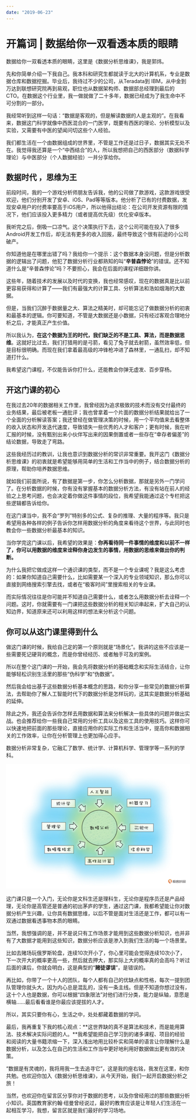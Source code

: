 ```yaml
---
date: "2019-06-23"
---  
```

      
# 开篇词 | 数据给你一双看透本质的眼睛
数据给你一双看透本质的眼睛，这里是《数据分析思维课》，我是郭炜。

先和你简单介绍一下我自己。我本科和研究生都就读于北大的计算机系，专业是数据仓库和数据挖掘。毕业后，我待过不少的公司，从Teradata到 IBM，从中金到万达到联想研究院再到易观，职位也从数据架构师、数据部总经理到最后的CTO。在数据这个行业里，我一做就做了二十多年，数据已经成为了我生命中不可分割的一部分。

我经常听到这样一句话：“数据是客观的，但是解读数据的人是主观的”。在我看来，数据这门科学就像中西医混合的一门医学，既要有西医的理论、分析模型以及实验，又需要有中医的望闻问切这些个人经验。

我们都生活在一个由数据组成的世界里，不管是工作还是过日子，数据其实无处不在。我觉得我还算是一个“中西结合”的人，所以我想把自己的西医部分（数据科学理论）与中医部分（个人数据经验）一并分享给你。

## 数据时代 ，思维为王

前段时间，我的一个游戏分析师朋友告诉我，他的公司做了款游戏，这款游戏很受欢迎，他们分别开发了安卓、iOS、Pad等等版本。他分析了已有的付费数据，发现安卓用户的付费率要高于iOS用户，所以他得出结论：在公司开发资源有限的情况下，他们应该投入更多精力（或者提高优先级）优化安卓版本。

<!-- [[[read_end]]] -->

我听完之后，倒吸一口凉气。这个决策执行下去，这个公司可能在投入了很多Android开发工作后，却无法有更多的收入回报，最终导致这个很有前途的小公司破产。

你知道他是在哪里出错了吗？我给你一个提示：这个数据本身没问题，但是分析数据的逻辑出了问题，他犯了数据分析行业都熟知的叫“**辛普森悖论**”的错误。还不知道什么是“辛普森悖论”吗？不要担心，我会在后面的课程详细跟你讲。

这些年，随着技术的发展以及时代的变换，我也经常感叹，现在的数据真是比以前更容易获得和计算了——我们有最强大的计算工具、分析算法和浩如烟海的大数据。

但是，当我们沉醉于数据量之大、算法之精美时，却可能忘记了做数据分析的初衷和最基本的逻辑。你可要知道，不管是大数据还是小数据，只有经过客观合理地分析之后，才能真正产生价值。

所以我认为，**在这个数据为王的时代，我们缺乏的不是工具、算法，而是数据思维**。这就好比过去，我们打猎用的是弓箭，看见了兔子就去射箭，虽然效率低，但是目标很明确。而现在我们拿着最高级的冲锋枪冲进了森林里，一通乱扫，却不知道打什么。

我希望这门课程，不仅能告诉你打什么，还能教会你弹无虚发、百步穿杨。

## 开这门课的初心

在我过去20年的数据相关工作里，我曾经因为追求极致的技术而没有交付最终的业务结果，最后被老板一通批评；我也曾拿着一个片面的数据分析结果就给出了一个全面的分析解读答案；我还曾经在做管理决策的时候，用一个平均值来去看整体的收入状态和开发迭代速度，导致错失一些优秀的人才和客户；更有时候，我在听汇报的时候，没有甄别出来小伙伴写出来的因果倒置或者一些存在“幸存者偏差”的结论数据，导致走了弯路。

这些我经历过的教训，让我也意识到数据分析的常识非常重要。我开这门《数据分析思维课》的初衷就是希望能够用简单的生活和工作当中的例子，结合数据分析的原理，帮助你培养数据思维。

就如我们前面所说，有了数据是第一步，你怎么分析数据，那就是另外一门学问了。在分析数据的时候，你有没有掌握基本的数据分析方法，有没有站在前人的经验之上思考问题，也会决定着你做这件事情的段位，我希望我能通过这个专栏把这些逻辑都告诉给你。

在这门课当中，我不会“罗列”特别多的公式、复杂的推理、大量的程序等。我只是希望用各种各样的例子告诉你怎样用数据分析的角度来看待这个世界，与此同时也教会你一些数据分析最基本的知识。

当你学完这门课以后，我希望的效果是：**你再看待同一件事情的维度和以前不一样了，你可以用数据的维度来诠释你身边发生的事情，用数据的思维来做出你的判断。**

为什么我把它做成这样一个通识课的类型，而不是一个专业课呢？我是这么考虑的：如果你知道自己需要什么，比如需要某一个深入的专业领域知识，那么你可以直接到网络搜索引擎去找，或者在“极客时间”里搜索相关的专业课。

而实际情况往往是你可能并不知道自己需要什么，或者怎么用数据分析去诠释一个问题。这时，你就需要有一门课把这些数据分析的相关知识串起来，扩大自己的认知边界，知道原来还可以利用这样的想法来分析这个问题。

## 你可以从这门课里得到什么

做这门课的时候，我给自己定的第一个原则就是“场景化”。我讲的这些不应该是一些需要死记硬背的概念，而是你曾经经历、或者触手可及的案例。

所以在整个这门课的一开始，我会先将数据分析的基础概念和实际生活结合，让你能够轻松识别生活里的那些“伪科学”和“伪数据”。

然后我会给出基于这些数据分析基本概念的思路，和你分享一些常见的数据分析算法，去帮助你了解人工智能时代下的数据分析是怎样玩的，这其实是数据分析基础的延伸。

除此之外，我还会告诉你怎样去用数据和算法来分析解决一些具体的问题并做出实战。也会推荐给你一些我自己常用的分析工具以及这些工具的使用技巧。这样你可以快速地把前面的那些理论，直接应用你的实际工作和生活当中，提高你和数据相关的工作效率，让你在分析管理上也更加得心应手。

数据分析非常复杂，它融汇了数学、统计学、计算机科学、管理学等一系列的学科。

![](./httpsstatic001geekbangorgresourceimage8dde8d7e78dae9a1130166811550d59c20de.jpg)

这门课只是一个入门，无论你是文科生还是理科生，无论你是程序员还是产品经理，无论你是高管还是普通的初出茅庐的学生，通过这门课，我都希望能让你对数据分析产生兴趣，让你具有数据思维，以后不管是面对生活还是工作，都可以有一双通过数据看透事物本质的眼睛。

当然，我想强调的是，并不是说只有工作场景才能用到这些数据分析知识，也并非有了大数据才能用到这些知识，数据分析应该是渗入到我们生活的每一个场景里。

比如去赌场玩俄罗斯轮盘，连续10次开小了，你心里可能会觉得连续10次小了，下一次开大的概率更高一些，然后就去押大，那实际上大的概率真的会高吗？听过后面的课后，你就会明白，这是典型的“**赌徒谬误**”，是错误的。

再比如，你带了一个十人的团队，每个人都有自己的优缺点和性格，每次一提到团队管理你就头大，因为内心总是混乱的，没有一条主线。但是不知道你想过没有，这十个人也是数据，你可以根据“四象限法”对他们进行分类，能力是纵轴，意愿是横轴……最后看看谁是你最应该提拔的人才。

所以，其实只要你有心，生活之中，处处都藏着数据的学问。

最后，我再重复下我的核心观点：**这世界缺的真不是算法和技术，而是能用算法、技术解决实际问题的人。**我希望能把自己学习到的诸多课程、项目的经验和阅读的大量书籍浓缩一下，深入浅出地用比较朴实和简单的语言让你理解什么是数据分析，以及怎么在自己的生活和工作当中更好地利用好数据做出更有效的决策。

“数据是有灵魂的，我将用我一生去追寻它”，这是我的座右铭，我发在这里，和你共勉。也欢迎你加入《数据分析思维课》，从今天开始，我们一起开启数据分析之旅！

当然，也欢迎你在留言区分享你对于数据的思考，以及你曾经用过的那些数据分析小知识。英国教育家约翰·纽曼曾经说过，最好的教育应该是让年轻人们生活在一起相互学习，我想，留言区就是我们最好的学习场地。